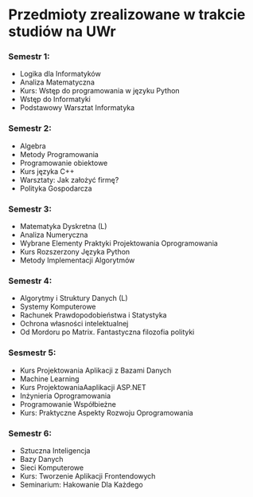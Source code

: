 # Przedmioty zrealizowane w trakcie studiów na UWr

### Semestr 1:
* Logika dla Informatyków
* Analiza Matematyczna
* Kurs: Wstęp do programowania w języku Python
* Wstęp do Informatyki
* Podstawowy Warsztat Informatyka

### Semestr 2:
* Algebra
* Metody Programowania
* Programowanie obiektowe
* Kurs języka C++
* Warsztaty: Jak założyć firmę?
* Polityka Gospodarcza

### Semestr 3:
* Matematyka Dyskretna (L)
* Analiza Numeryczna
* Wybrane Elementy Praktyki Projektowania Oprogramowania
* Kurs Rozszerzony Języka Python
* Metody Implementacji Algorytmów

### Semestr 4:
* Algorytmy i Struktury Danych (L)
* Systemy Komputerowe
* Rachunek Prawdopodobieństwa i Statystyka
* Ochrona własności intelektualnej
* Od Mordoru po Matrix. Fantastyczna filozofia polityki

### Sesmestr 5:
* Kurs Projektowania Aplikacji z Bazami Danych
* Machine Learning
* Kurs ProjektowaniaAaplikacji ASP.NET
* Inżynieria Oprogramowania
* Programowanie Współbieżne
* Kurs: Praktyczne Aspekty Rozwoju Oprogramowania

### Semestr 6:
* Sztuczna Inteligencja
* Bazy Danych
* Sieci Komputerowe
* Kurs: Tworzenie Aplikacji Frontendowych
* Seminarium: Hakowanie Dla Każdego
